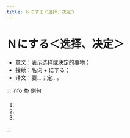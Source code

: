 ```yaml
---
title: Ｎにする＜选择、决定＞
---
```


# Ｎにする＜选择、决定＞

- 意义：表示选择或决定的事物；
- 接续：名词 + にする；
- 译文：要...；定...。

::: info :books: 例句

1. <grammer-content sentence="（给对方看菜单)[何/なん]**にします**か。" trans="您看看想吃啥？" />
1. <grammer-content sentence="お[酒/さけ]は[何/なん]**にします**か。" trans="您打算喝啥酒？" />
1. <grammer-content sentence="A: [私/わたし]はコーヒー**にします**。" trans="我要杯咖啡。" />
   <grammer-content sentence="B: [私/わたし]もそれ**にします**。" trans="俺也一样。" />

:::
